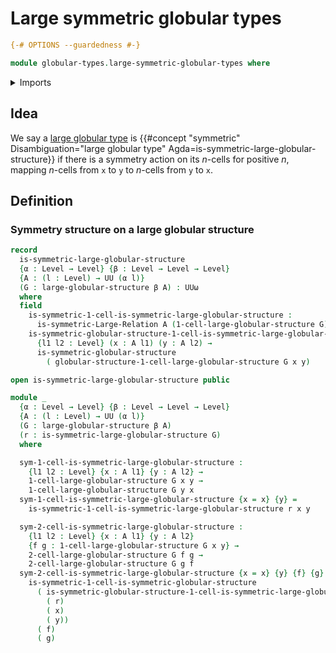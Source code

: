 # Large symmetric globular types

```agda
{-# OPTIONS --guardedness #-}

module globular-types.large-symmetric-globular-types where
```

<details><summary>Imports</summary>

```agda
open import foundation.large-binary-relations
open import foundation.universe-levels

open import globular-types.large-globular-types
open import globular-types.symmetric-globular-types
```

</details>

## Idea

We say a [large globular type](globular-types.large-globular-types.md) is
{{#concept "symmetric" Disambiguation="large globular type" Agda=is-symmetric-large-globular-structure}}
if there is a symmetry action on its $n$-cells for positive $n$, mapping
$n$-cells from `x` to `y` to $n$-cells from `y` to `x`.

## Definition

### Symmetry structure on a large globular structure

```agda
record
  is-symmetric-large-globular-structure
  {α : Level → Level} {β : Level → Level → Level}
  {A : (l : Level) → UU (α l)}
  (G : large-globular-structure β A) : UUω
  where
  field
    is-symmetric-1-cell-is-symmetric-large-globular-structure :
      is-symmetric-Large-Relation A (1-cell-large-globular-structure G)
    is-symmetric-globular-structure-1-cell-is-symmetric-large-globular-structure :
      {l1 l2 : Level} (x : A l1) (y : A l2) →
      is-symmetric-globular-structure
        ( globular-structure-1-cell-large-globular-structure G x y)

open is-symmetric-large-globular-structure public

module _
  {α : Level → Level} {β : Level → Level → Level}
  {A : (l : Level) → UU (α l)}
  (G : large-globular-structure β A)
  (r : is-symmetric-large-globular-structure G)
  where

  sym-1-cell-is-symmetric-large-globular-structure :
    {l1 l2 : Level} {x : A l1} {y : A l2} →
    1-cell-large-globular-structure G x y →
    1-cell-large-globular-structure G y x
  sym-1-cell-is-symmetric-large-globular-structure {x = x} {y} =
    is-symmetric-1-cell-is-symmetric-large-globular-structure r x y

  sym-2-cell-is-symmetric-large-globular-structure :
    {l1 l2 : Level} {x : A l1} {y : A l2}
    {f g : 1-cell-large-globular-structure G x y} →
    2-cell-large-globular-structure G f g →
    2-cell-large-globular-structure G g f
  sym-2-cell-is-symmetric-large-globular-structure {x = x} {y} {f} {g} =
    is-symmetric-1-cell-is-symmetric-globular-structure
      ( is-symmetric-globular-structure-1-cell-is-symmetric-large-globular-structure
        ( r)
        ( x)
        ( y))
      ( f)
      ( g)
```
